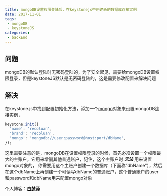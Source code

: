 ```yaml
---
title: mongoDB设置权限登陆后，在keystonejs中创建新的数据库连接实例 
date: 2017-11-01
tags:
 - mongoDB
 - keystoneJS         
categories: 
 - backEnd
---
```


## 问题
mongoDB的默认登陆时无密码登陆的，为了安全起见，需要给mongoDB设置权限登录，但是keystoneJS默认是无密码登陆的，这是需要修改配置来解决问题

## 解决
在keystone.js中找到配置初始化方法，添加一个[mongo](http://keystonejs.com/zh/docs/configuration/#options-database)对象来设置mongoDB连接实例，

```javascript
keystone.init({
  'name': 'recoluan',
  'brand': 'recoluan',
  'mongo': 'mongodb://user:password@host:port/dbName',
});
```
    
这里需要注意的是，mongoDB在设置权限登录的时候，首先必须设置一个权限最大的主账户，它用来增删其他普通账户，记住，这个主账户时 **_无法_** 用来设置mongo对象的，
你需要用这个主账户创建一个数据库（下面称“dbName”），然后在这个dbName上再创建一个可读写dbName的普通账户，这个普通账户的user和password和dbName用来配置mongo对象

个人博客：[**白梦泽**](http://recoluan.gitlab.io) 